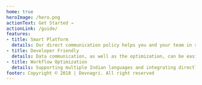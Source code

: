 ```yaml
---
home: true
heroImage: /hero.png
actionText: Get Started →
actionLink: /guide/
features:
- title: Smart Platform
  details: Our direct communication policy helps you and your team in saving hours of struggle while communicating among themselves.
- title: Developer Friendly
  details: Data communication, as well as the optimization, can be easily carried out between our localization platform, Devnagri and GitHub or Bitbucket.
- title: Workflow Optimization
  details: Supporting multiple Indian languages and integrating directly to Android and IOS, we keep you focused and ensure impeccable translation.
footer: Copyright © 2018 | Devnagri. All right reserved
---
```

